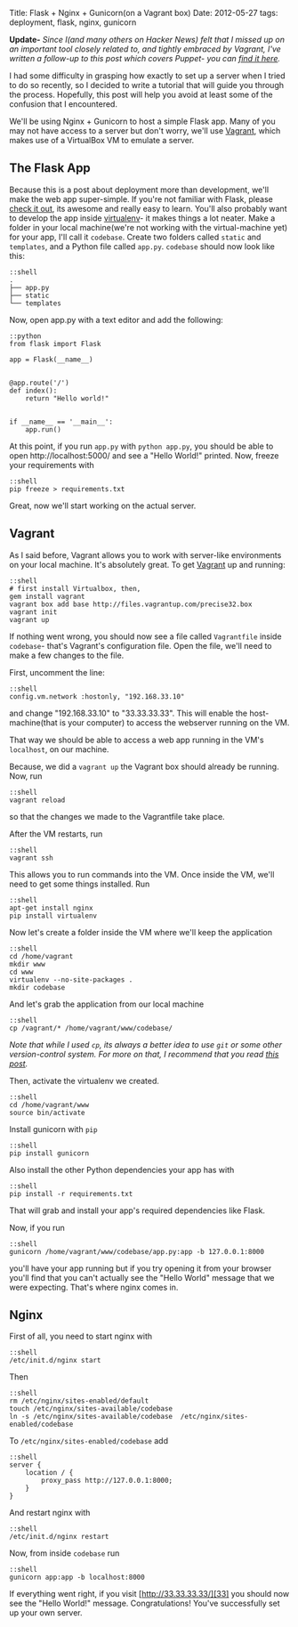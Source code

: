 Title: Flask + Nginx + Gunicorn(on a Vagrant box)
Date: 2012-05-27
tags: deployment, flask, nginx, gunicorn

**Update-** *Since I(and many others on Hacker News) felt that I missed up on an important tool closely related to, and tightly embraced by Vagrant, I've written a follow-up to this post which covers Puppet- you can [find it here][follow_up].*

I had some difficulty in grasping how exactly to set up a server when I tried to do so recently, so I decided to write a tutorial that will guide you through the process. Hopefully, this post will help you avoid at least some of the confusion that I encountered.

We'll be using Nginx + Gunicorn to host a simple Flask app. Many of you may not have access to a server but don't worry, we'll use [Vagrant][vagrant], which makes use of a VirtualBox VM to emulate a server. 

The Flask App
-------------
Because this is a post about deployment more than development, we'll make the web app super-simple. If you're not familiar with Flask, please [check it out][flask], its awesome and really easy to learn. You'll also probably want to develop the app inside [virtualenv][virtualenv]- it makes things a lot neater. Make a folder in your local machine(we're not working with the virtual-machine yet) for your app, I'll call it `codebase`. Create two folders called `static` and `templates`, and a Python file called `app.py`. `codebase` should now look like this:

	::shell
	.
	├── app.py
	├── static
	└── templates

Now, open app.py with a text editor and add the following:

	::python
	from flask import Flask

	app = Flask(__name__)


	@app.route('/')
	def index():
		return "Hello world!"


	if __name__ == '__main__':
		app.run()

At this point, if you run `app.py` with `python app.py`, you should be able to open http://localhost:5000/ and see a "Hello World!" printed. Now, freeze your requirements with 
	
	::shell
	pip freeze > requirements.txt

Great, now we'll start working on the actual server. 

Vagrant
-------
As I said before, Vagrant allows you to work with server-like environments on your local machine. It's absolutely great. To get [Vagrant][vagrant] up and running:

	::shell
	# first install Virtualbox, then,
	gem install vagrant
	vagrant box add base http://files.vagrantup.com/precise32.box
	vagrant init
	vagrant up

If nothing went wrong, you should now see a file called `Vagrantfile` inside `codebase`- that's Vagrant's configuration file. Open the file, we'll need to make a few changes to the file.

First, uncomment the line:

	::shell
	config.vm.network :hostonly, "192.168.33.10"

and change "192.168.33.10" to "33.33.33.33". This will enable the host-machine(that is your computer) to access the webserver running on the VM.

That way we should be able to access a web app running in the VM's `localhost`, on our machine. 

Because, we did a `vagrant up` the Vagrant box should already be running. Now, run 

	::shell
	vagrant reload 

so that the changes we made to the Vagrantfile take place.

After the VM restarts, run

	::shell
	vagrant ssh

This allows you to run commands into the VM. Once inside the VM, we'll need to get some things installed. Run 

	::shell 
	apt-get install nginx
	pip install virtualenv

Now let's create a folder inside the VM where we'll keep the application
	
	::shell
	cd /home/vagrant
	mkdir www
	cd www
	virtualenv --no-site-packages .
	mkdir codebase

And let's grab the application from our local machine

	::shell
	cp /vagrant/* /home/vagrant/www/codebase/

*Note that while I used `cp`, its always a better idea to use `git` or some other version-control system. For more on that, I recommend that you read [this post][pelletier].*

Then, activate the virtualenv we created.
	
	::shell 
	cd /home/vagrant/www
	source bin/activate

Install gunicorn with `pip`
	
	::shell
	pip install gunicorn

Also install the other Python dependencies your app has with
	
	::shell
	pip install -r requirements.txt

That will grab and install your app's required dependencies like Flask. 

Now, if you run 

	::shell
	gunicorn /home/vagrant/www/codebase/app.py:app -b 127.0.0.1:8000

you'll have your app running but if you try opening it from your browser you'll find that you can't actually see the "Hello World" message that we were expecting. That's where nginx comes in.

Nginx
-----
First of all, you need to start nginx with

	::shell
	/etc/init.d/nginx start

Then 

	::shell
	rm /etc/nginx/sites-enabled/default
	touch /etc/nginx/sites-available/codebase
	ln -s /etc/nginx/sites-available/codebase  /etc/nginx/sites-enabled/codebase

To `/etc/nginx/sites-enabled/codebase` add

	::shell
	server {
		location / {
			proxy_pass http://127.0.0.1:8000;
		}
	}

And restart nginx with 

	::shell
	/etc/init.d/nginx restart

Now, from inside `codebase` run

	::shell
	gunicorn app:app -b localhost:8000

If everything went right, if you visit [http://33.33.33.33/][33] you should now see the "Hello World!" message. Congratulations! You've successfully set up your own server.





[vagrant]: http://vagrantup.com
[flask]: http://flask.pocoo.org/
[pelletier]: http://thomas.pelletier.im/2011/04/git-django-deployment/
[virtualenv]: http://pypi.python.org/pypi/virtualenv
[33]: http://33.33.33.33/
[follow_up]: http://samrat.github.com/blog/2012/06/a-first-look-at-provisioning-with-puppeton-a-vagrant-box.html
